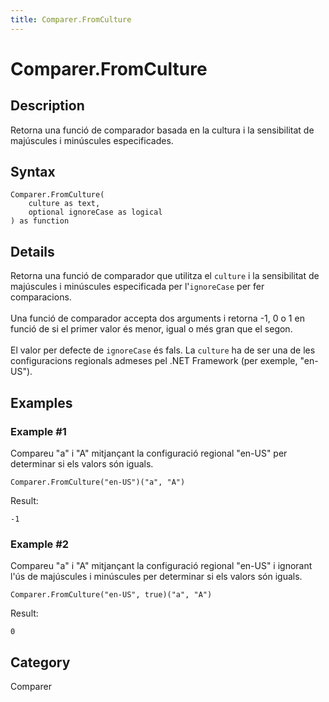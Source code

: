 ```yaml
---
title: Comparer.FromCulture
---
```


# Comparer.FromCulture


## Description

Retorna una funció de comparador basada en la cultura i la sensibilitat de majúscules i minúscules especificades.


## Syntax

```powerquery
Comparer.FromCulture(
    culture as text,
    optional ignoreCase as logical
) as function
```


## Details

Retorna una funció de comparador que utilitza el <code>culture</code> i la sensibilitat de majúscules i minúscules especificada per l'<code>ignoreCase</code> per fer comparacions.<br />      <br />      Una funció de comparador accepta dos arguments i retorna -1, 0 o 1 en funció de si el primer valor és menor, igual o més gran que el segon.<br />      <br />      El valor per defecte de <code>ignoreCase</code> és fals. La <code>culture</code> ha de ser una de les configuracions regionals admeses pel .NET Framework (per exemple, "en-US").    


## Examples

### Example #1 
Compareu &#34;a&#34; i &#34;A&#34; mitjançant la configuració regional &#34;en-US&#34; per determinar si els valors són iguals.
```powerquery
Comparer.FromCulture("en-US")("a", "A")
```

Result: 
```powerquery
-1
```


### Example #2 
Compareu &#34;a&#34; i &#34;A&#34; mitjançant la configuració regional &#34;en-US&#34; i ignorant l&#39;ús de majúscules i minúscules per determinar si els valors són iguals.
```powerquery
Comparer.FromCulture("en-US", true)("a", "A")
```

Result: 
```powerquery
0
```




## Category
Comparer
